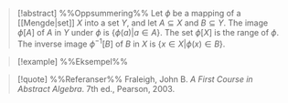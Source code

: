 
> [!abstract] %%Oppsummering%%
> Let $\phi$ be a mapping of a [[Mengde|set]] $X$ into a set $Y$, and let $A \subseteq X$ and $B \subseteq Y$. The image $\phi[A]$ of $A$ in $Y$ under $\phi$ is $\{\phi(a)|a \in A\}$. The set $\phi[X]$ is the range of $\phi$. The inverse image $\phi^{−1}[B]$ of $B$ in $X$ is $\{x \in X |\phi(x) \in B\}$.

> [!example] %%Eksempel%%
> 

> [!quote] %%Referanser%%
> Fraleigh, John B. _A First Course in Abstract Algebra_. 7th ed., Pearson, 2003.
